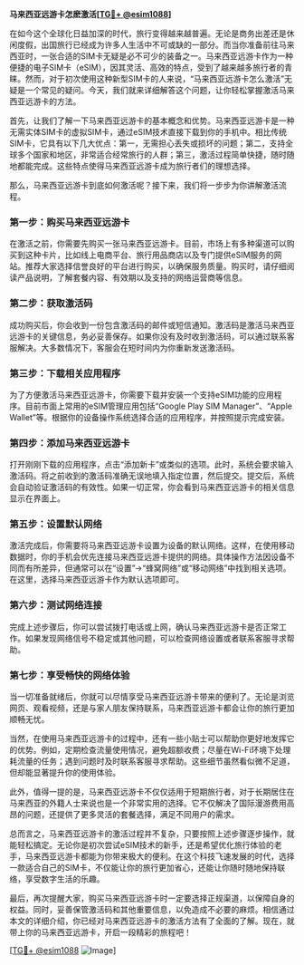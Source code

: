 **马来西亚远游卡怎麽激活[[TG💪+ @esim1088](https://t.me/s/esim1088)]**

在如今这个全球化日益加深的时代，旅行变得越来越普遍。无论是商务出差还是休闲度假，出国旅行已经成为许多人生活中不可或缺的一部分。而当你准备前往马来西亚时，一张合适的SIM卡无疑是必不可少的装备之一。马来西亚远游卡作为一种便捷的电子SIM卡（eSIM），因其灵活、高效的特点，受到了越来越多旅行者的青睐。然而，对于初次使用这种新型SIM卡的人来说，“马来西亚远游卡怎么激活”无疑是一个常见的疑问。今天，我们就来详细解答这个问题，让你轻松掌握激活马来西亚远游卡的方法。

首先，让我们了解一下马来西亚远游卡的基本概念和优势。马来西亚远游卡是一种无需实体SIM卡的虚拟SIM卡，通过eSIM技术直接下载到你的手机中。相比传统SIM卡，它具有以下几大优点：第一，无需担心丢失或损坏的问题；第二，支持全球多个国家和地区，非常适合经常旅行的人群；第三，激活过程简单快捷，随时随地都能完成。这些特点使得马来西亚远游卡成为旅行者们的理想选择。

那么，马来西亚远游卡到底如何激活呢？接下来，我们将一步步为你讲解激活流程。

### **第一步：购买马来西亚远游卡**
在激活之前，你需要先购买一张马来西亚远游卡。目前，市场上有多种渠道可以购买到这种卡片，比如线上电商平台、旅行用品商店以及专门提供eSIM服务的网站。推荐大家选择信誉良好的平台进行购买，以确保服务质量。购买时，请仔细阅读产品说明，了解套餐内容、有效期以及支持的网络运营商等信息。

### **第二步：获取激活码**
成功购买后，你会收到一份包含激活码的邮件或短信通知。激活码是激活马来西亚远游卡的关键信息，务必妥善保存。如果你没有及时收到激活码，可以通过联系客服解决。大多数情况下，客服会在短时间内为你重新发送激活码。

### **第三步：下载相关应用程序**
为了方便激活马来西亚远游卡，你需要下载并安装一个支持eSIM功能的应用程序。目前市面上常用的eSIM管理应用包括“Google Play SIM Manager”、“Apple Wallet”等。根据你的设备操作系统选择合适的应用程序，并按照提示完成安装。

### **第四步：添加马来西亚远游卡**
打开刚刚下载的应用程序，点击“添加新卡”或类似的选项。此时，系统会要求输入激活码。将之前收到的激活码准确无误地填入指定位置，然后提交。提交后，系统会自动验证激活码的有效性。如果一切正常，你会看到马来西亚远游卡的相关信息显示在界面上。

### **第五步：设置默认网络**
激活完成后，你需要将马来西亚远游卡设置为设备的默认网络。这样，在使用移动数据时，你的手机会优先连接马来西亚远游卡提供的网络。具体操作方法因设备不同而有所差异，但通常可以在“设置”→“蜂窝网络”或“移动网络”中找到相关选项。在这里，选择马来西亚远游卡作为默认选项即可。

### **第六步：测试网络连接**
完成上述步骤后，你可以尝试拨打电话或上网，确认马来西亚远游卡是否正常工作。如果发现网络信号不稳定或其他问题，可以检查网络设置或者联系客服寻求帮助。

### **第七步：享受畅快的网络体验**
当一切准备就绪后，你就可以尽情享受马来西亚远游卡带来的便利了。无论是浏览网页、观看视频，还是与家人朋友保持联系，马来西亚远游卡都会让你的旅行更加顺畅无忧。

当然，在使用马来西亚远游卡的过程中，还有一些小贴士可以帮助你更好地发挥它的优势。例如，定期检查流量使用情况，避免超额收费；尽量在Wi-Fi环境下处理耗流量的任务；遇到问题时及时联系客服寻求帮助。这些细节虽然看似微不足道，但却能显著提升你的使用体验。

此外，值得一提的是，马来西亚远游卡不仅仅适用于短期旅行者，对于长期居住在马来西亚的外籍人士来说也是一个非常实用的选择。它不仅解决了国际漫游费用高昂的问题，还提供了更多灵活的套餐选择，满足不同用户的需求。

总而言之，马来西亚远游卡的激活过程并不复杂，只要按照上述步骤逐步操作，就能轻松搞定。无论你是初次尝试eSIM技术的新手，还是希望优化旅行体验的老手，马来西亚远游卡都能为你带来极大的便利。在这个科技飞速发展的时代，选择一款适合自己的SIM卡，不仅能让你的旅行更加省心，还能让你随时随地保持联络，享受数字生活的乐趣。

最后，再次提醒大家，购买马来西亚远游卡时一定要选择正规渠道，以保障自身的权益。同时，妥善保管激活码和其他重要信息，以免造成不必要的麻烦。相信通过本文的详细介绍，你已经对马来西亚远游卡的激活方法有了全面的了解。现在，就带上你的马来西亚远游卡，开启一段精彩的旅程吧！

[[TG💪+ @esim1088](https://t.me/s/esim1088) ![Image](https://i.postimg.cc/4NQfJmqS/Snipaste-2025-05-13-00-14-12.png)]
